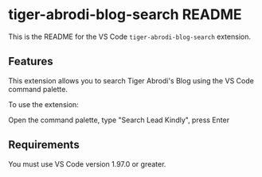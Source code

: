 # tiger-abrodi-blog-search README

This is the README for the VS Code `tiger-abrodi-blog-search` extension.

## Features

This extension allows you to search Tiger Abrodi's Blog using the VS Code command palette.

To use the extension:

Open the command palette, type "Search Lead Kindly", press Enter

## Requirements

You must use VS Code version 1.97.0 or greater.